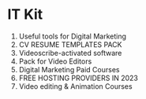 # IT Kit

1. Useful tools for Digital Marketing
2. CV RESUME TEMPLATES PACK
3. Videoscribe-activated software
4. Pack for Video Editors
5. Digital Marketing Paid Courses
6. FREE HOSTING PROVIDERS IN 2023
7. Video editing & Animation Courses
